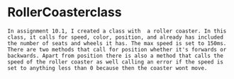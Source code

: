# RollerCoasterclass
	In assignment 10.1, I created a class with  a roller coaster. In this class, it calls for speed, color, position, and already has included the number of seats and wheels it has. The max speed is set to 150ms. There are two methods that call for position whether it's forwards or backwards. Apart from position there is also a method that calls the speed of the roller coaster as well calling an error if the speed is set to anything less than 0 because then the coaster wont move.
